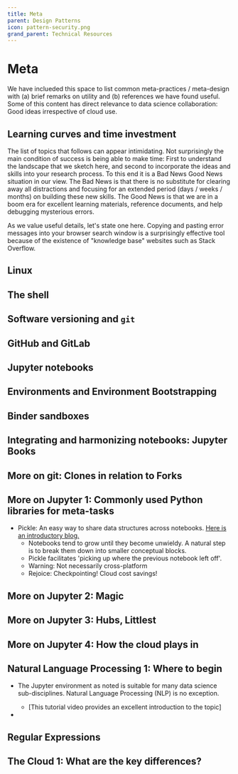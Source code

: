 ```yaml
---
title: Meta
parent: Design Patterns
icon: pattern-security.png
grand_parent: Technical Resources
---
```


# Meta

We have inclueded this space to list common meta-practices / meta-design with (a) brief remarks on utility and (b) references we have found useful.
Some of this content has direct relevance to data science collaboration: Good ideas irrespective of cloud use. 


## Learning curves and time investment

The list of topics that follows can appear intimidating. Not surprisingly the main condition of success is
being able to make time: First to understand the landscape that we sketch here, and second to incorporate
the ideas and skills into your research process. To this end it is a Bad News Good News situation in our
view. The Bad News is that there is no substitute for clearing away all distractions and focusing for an 
extended period (days / weeks / months) on building these new skills. The Good News is that we are in a 
boom era for excellent learning materials, reference documents, and help debugging mysterious errors.


As we value useful details, let's state one here. Copying and pasting error messages into your browser
search window is a surprisingly effective tool because of the existence of "knowledge base" websites such 
as Stack Overflow. 

## Linux

## The shell

## Software versioning and `git`

## GitHub and GitLab

## Jupyter notebooks

## Environments and Environment Bootstrapping

## Binder sandboxes

## Integrating and harmonizing notebooks: Jupyter Books

## More on git: Clones in relation to Forks

## More on Jupyter 1: Commonly used Python libraries for meta-tasks

- Pickle: An easy way to share data structures across notebooks. [Here is an introductory blog.](https://betterprogramming.pub/dont-fear-the-pickle-using-pickle-dump-and-pickle-load-5212f23dbbce)
    - Notebooks tend to grow until they become unwieldy. A natural step is to break them down into smaller conceptual blocks. 
    - Pickle facilitates 'picking up where the previous notebook left off'.
    - Warning: Not necessarily cross-platform
    - Rejoice: Checkpointing! Cloud cost savings!

## More on Jupyter 2: Magic

## More on Jupyter 3: Hubs, Littlest

## More on Jupyter 4: How the cloud plays in

## Natural Language Processing 1: Where to begin

- The Jupyter environment as noted is suitable for many data science sub-disciplines. Natural Language Processing (NLP) is no exception.
    - [This tutorial video provides an excellent introduction to the topic]

- 

## Regular Expressions

## The Cloud 1: What are the key differences?
